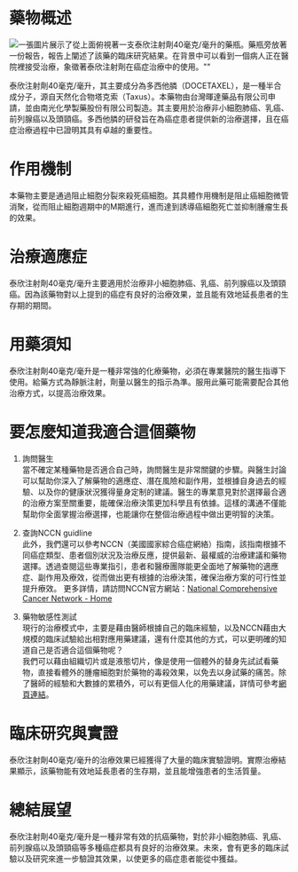 # 藥物概述  
![一張圖片展示了從上面俯視著一支泰欣注射劑40毫克/毫升的藥瓶。藥瓶旁放著一份報告，報告上闡述了該藥的臨床研究結果。在背景中可以看到一個病人正在醫院裡接受治療，象徵著泰欣注射劑在癌症治療中的使用。""](https://i.imgur.com/FDGjUQV.jpeg)

泰欣注射劑40毫克/毫升，其主要成分為多西他膦（DOCETAXEL），是一種半合成分子，源自天然化合物塔克索（Taxus）。本藥物由台灣暉達藥品有限公司申請，並由南光化學製藥股份有限公司製造。其主要用於治療非小細胞肺癌、乳癌、前列腺癌以及頭頸癌。多西他膦的研發旨在為癌症患者提供新的治療選擇，且在癌症治療過程中已證明其具有卓越的重要性。

# 作用機制    

本藥物主要是通過阻止細胞分裂來殺死癌細胞。其具體作用機制是阻止癌細胞微管消聚，從而阻止細胞週期中的M期進行，進而達到誘導癌細胞死亡並抑制腫瘤生長的效果。

# 治療適應症 

泰欣注射劑40毫克/毫升主要適用於治療非小細胞肺癌、乳癌、前列腺癌以及頭頸癌。因為該藥物對以上提到的癌症有良好的治療效果，並且能有效地延長患者的生存期的期間。

# 用藥須知   

泰欣注射劑40毫克/毫升是一種非常強的化療藥物，必須在專業醫院的醫生指導下使用。給藥方式為靜脈注射，劑量以醫生的指示為準。服用此藥可能需要配合其他治療方式，以提高治療效果。

# 要怎麼知道我適合這個藥物 

1. 詢問醫生  
當不確定某種藥物是否適合自己時，詢問醫生是非常關鍵的步驟。與醫生討論可以幫助你深入了解藥物的適應症、潛在風險和副作用，並根據自身過去的經驗、以及你的健康狀況獲得量身定制的建議。醫生的專業意見對於選擇最合適的治療方案至關重要，能確保治療決策更加科學且有依據。這樣的溝通不僅能幫助你全面掌握治療選擇，也能讓你在整個治療過程中做出更明智的決策。 

2. 查詢NCCN guidline  
此外，我們還可以參考NCCN（美國國家綜合癌症網絡）指南，該指南根據不同癌症類型、患者個別狀況及治療反應，提供最新、最權威的治療建議和藥物選擇。透過查閱這些專業指引，患者和醫療團隊能更全面地了解藥物的適應症、副作用及療效，從而做出更有根據的治療決策，確保治療方案的可行性並提升療效。 
更多詳情，請訪問NCCN官方網站：[National Comprehensive Cancer Network - Home](https://www.nccn.org/)

3. 藥物敏感性測試  
現行的治療模式中，主要是藉由醫師根據自己的臨床經驗，以及NCCN藉由大規模的臨床試驗給出相對應用藥建議，還有什麼其他的方式，可以更明確的知道自己是否適合這個藥物呢？   
我們可以藉由組織切片或是液態切片，像是使用一個體外的替身先試試看藥物，直接看體外的腫瘤細胞對於藥物的毒殺效果，以免去以身試藥的痛苦。除了醫師的經驗和大數據的累積外，可以有更個人化的用藥建議，詳情可參考[網頁連結](https://info.cancerfree.io/)。

# 臨床研究與實證  

泰欣注射劑40毫克/毫升的治療效果已經獲得了大量的臨床實驗證明。實際治療結果顯示，該藥物能有效地延長患者的生存期，並且能增強患者的生活質量。

# 總結展望   

泰欣注射劑40毫克/毫升是一種非常有效的抗癌藥物，對於非小細胞肺癌、乳癌、前列腺癌以及頭頸癌等多種癌症都具有良好的治療效果。未來，會有更多的臨床試驗以及研究來進一步驗證其效果，以使更多的癌症患者能從中獲益。
